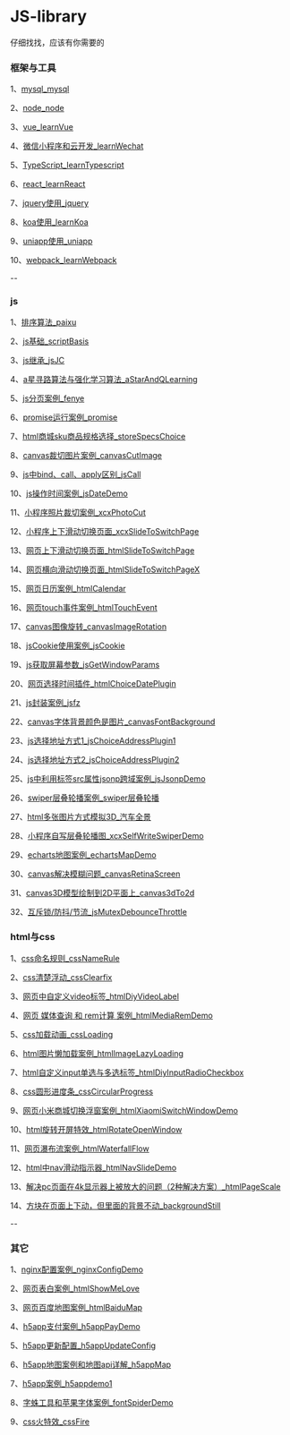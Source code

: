 # JS-library

仔细找找，应该有你需要的

### 框架与工具

1、[mysql_mysql](/mysql)

2、[node_node](/node)

3、[vue_learnVue](/learnVue)

4、[微信小程序和云开发_learnWechat](/learnWechat)

5、[TypeScript_learnTypescript](/learnTypescript)

6、[react_learnReact](/learnReact)

7、[jquery使用_jquery](/jquery)

8、[koa使用_learnKoa](/learnKoa)

9、[uniapp使用_uniapp](/uniapp)

10、[webpack_learnWebpack](/learnWebpack)

--

### js

1、[排序算法_paixu](/paixu)

2、[js基础_scriptBasis](/scriptBasis)

3、[js继承_jsJC](/jsJC)

4、[a星寻路算法与强化学习算法_aStarAndQLearning](/aStarAndQLearning)

5、[js分页案例_fenye](/fenye)

6、[promise运行案例_promise](/promise)

7、[html商城sku商品规格选择_storeSpecsChoice](/storeSpecsChoice)

8、[canvas裁切图片案例_canvasCutImage](/canvasCutImage)

9、[js中bind、call、apply区别_jsCall](/jsCall)

10、[js操作时间案例_jsDateDemo](/jsDateDemo)

11、[小程序照片裁切案例_xcxPhotoCut](/xcxPhotoCut)

12、[小程序上下滑动切换页面_xcxSlideToSwitchPage](/xcxSlideToSwitchPage)

13、[网页上下滑动切换页面_htmlSlideToSwitchPage](/htmlSlideToSwitchPage)

14、[网页横向滑动切换页面_htmlSlideToSwitchPageX](/htmlSlideToSwitchPageX)

15、[网页日历案例_htmlCalendar](/htmlCalendar)

16、[网页touch事件案例_htmlTouchEvent](/htmlTouchEvent)

17、[canvas图像旋转_canvasImageRotation](/canvasImageRotation)

18、[jsCookie使用案例_jsCookie](/jsCookie)

19、[js获取屏幕参数_jsGetWindowParams](/jsGetWindowParams)

20、[网页选择时间插件_htmlChoiceDatePlugin](/htmlChoiceDatePlugin)

21、[js封装案例_jsfz](/jsfz)

22、[canvas字体背景颜色是图片_canvasFontBackground](/canvasFontBackground)

23、[js选择地址方式1_jsChoiceAddressPlugin1](/jsChoiceAddressPlugin1)

24、[js选择地址方式2_jsChoiceAddressPlugin2](/jsChoiceAddressPlugin2)

25、[js中利用标签src属性jsonp跨域案例_jsJsonpDemo](/jsJsonpDemo)

26、[swiper层叠轮播案例_swiper层叠轮播](/swiper层叠轮播)

27、[html多张图片方式模拟3D_汽车全景](/汽车全景)

28、[小程序自写层叠轮播图_xcxSelfWriteSwiperDemo](/xcxSelfWriteSwiperDemo)

29、[echarts地图案例_echartsMapDemo](/echartsMapDemo)

30、[canvas解决模糊问题_canvasRetinaScreen](/canvasRetinaScreen)

31、[canvas3D模型绘制到2D平面上_canvas3dTo2d](/canvas3dTo2d)

32、[互斥锁/防抖/节流_jsMutexDebounceThrottle](/jsMutexDebounceThrottle)

### html与css

1、[css命名规则_cssNameRule](/cssNameRule)

2、[css清楚浮动_cssClearfix](/cssClearfix)

3、[网页中自定义video标签_htmlDiyVideoLabel](/htmlDiyVideoLabel)

4、[网页 媒体查询 和 rem计算 案例_htmlMediaRemDemo](/htmlMediaRemDemo)

5、[css加载动画_cssLoading](/cssLoading)

6、[html图片懒加载案例_htmlImageLazyLoading](/htmlImageLazyLoading)

7、[html自定义input单选与多选标签_htmlDiyInputRadioCheckbox](/htmlDiyInputRadioCheckbox)

8、[css圆形进度条_cssCircularProgress](/cssCircularProgress)

9、[网页小米商城切换浮窗案例_htmlXiaomiSwitchWindowDemo](/htmlXiaomiSwitchWindowDemo)

10、[html旋转开屏特效_htmlRotateOpenWindow](/htmlRotateOpenWindow)

11、[网页瀑布流案例_htmlWaterfallFlow](/htmlWaterfallFlow)

12、[html中nav滑动指示器_htmlNavSlideDemo](/htmlNavSlideDemo)

13、[解决pc页面在4k显示器上被放大的问题（2种解决方案）_htmlPageScale](/htmlPageScale)

14、[方块在页面上下动，但里面的背景不动_backgroundStill](/backgroundStill)

--

### 其它

1、[nginx配置案例_nginxConfigDemo](/nginxConfigDemo)

2、[网页表白案例_htmlShowMeLove](/htmlShowMeLove)

3、[网页百度地图案例_htmlBaiduMap](/htmlBaiduMap)

4、[h5app支付案例_h5appPayDemo](/h5appPayDemo)

5、[h5app更新配置_h5appUpdateConfig](/h5appUpdateConfig)

6、[h5app地图案例和地图api详解_h5appMap](/h5appMap)

7、[h5app案例_h5appdemo1](/h5appdemo1)

8、[字蛛工具和苹果字体案例_fontSpiderDemo](/fontSpiderDemo)

9、[css火特效_cssFire](/cssFire)
